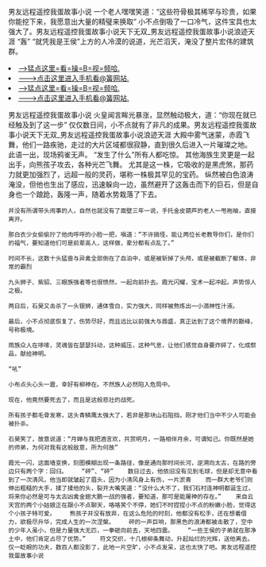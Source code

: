 男友远程遥控我蛋故事小说    一个老人嘿嘿笑道：“这些符骨极其稀罕与珍贵，如果你能挖下来，我愿意出大量的精璧来换取”    小不点倒吸了一口冷气，这件宝具也太强大了。男友远程遥控我蛋故事小说天下无双_男友远程遥控我蛋故事小说浪迹天涯    “轰”    “就凭我是王侯”上方的人冷漠的说道，光芒滔天，淹没了整片宏伟的建筑群。

<li><a href="http://bdoquv496.jue1015.xyz/#md_1016">-->猛点这里=看=操=B=视=频哈.</a></li>
<li><a href="http://bdoquv496.jue1015.xyz/#md_1016">--->点击这里进入手机看@簧网站.</a></li>





<li><a href="http://bdoquv496.jue1015.xyz/#md_1016">-->猛点这里=看=操=B=视=频哈.</a></li>
<li><a href="http://bdoquv496.jue1015.xyz/#md_1016">--->点击这里进入手机看@簧网站.</a></li>



男友远程遥控我蛋故事小说    火皇闻言眸光暴涨，显然触动极大，道：“你现在就已经触及到了这一步”    仅仅数日间，小不点就有了非凡的成果。男友远程遥控我蛋故事小说天下无双_男友远程遥控我蛋故事小说浪迹天涯    大殿中雾气迷蒙，赤霞飞舞，他们一路疾驰，走过的大片区域都很寂静，直到很久后进入一片璀璨之地。
    此语一出，现场鸦雀无声。    “发生了什么”所有人都吃惊。    其他海族生灵更是一起出手，向熊孩子攻去，各种光芒飞舞。    尤其是这一株，它吸收的是黑虎煞，那药力就更加强烈了，远超一般的灵药，堪称一株极其罕见的宝药。    纵然被白色浪涛淹没，但他也生出了感应，迅速躲向一边，虽然避开了这轰击而下的巨石，但是自身也一个踉跄，轰隆一声，随着水势栽落了下去。

    并没有所谓带头闹事的人，自然也就没有了面壁三年一说，手托金皮葫芦的老人一甩袍袖，直接离开。

    那白衣少女偷偷拧了他肉呼呼的小脸一把，嗔道：“不许搞怪，能让两位长老教导你们，是你们的福气，要知道他们可是前辈高人，这样做，辈分都有点乱了。”

    时间不长，这数十头猛兽与异禽全部倒在了血泊中，或是被斩掉了头颅，或是被截断了躯体，非常的霸烈

    九头狮子、紫貂、三眼族强者等也很愤然，一起向前扑去。霞光闪耀，宝术一起冲起。声势惊人之极。

    两日后，石昊又击杀了一头银狮，通体雪白，实力强大，同样被熬炼出一小滴神性汁液。

    最后，小不点彻底恢复了，伤势尽好，而且远比以前强大与鼎盛，真正达到了这个境界的巅峰，号称极境。

    雨族众人在哆嗦，灵魂皆在瑟瑟抖动，这种威压，这种气息，让他们感觉自身要炸碎了，化成祭品，献给神明。

    “吼”

    小布点头心头一震，幸好有柳神在。不然族人必然陷入危局中。

    现在，他竟然要死去了，而且是这般悲壮的战死。

    所有孩子都毛骨发寒，这头青鳞鹰太强大了，若非是那块山石阻挡，刚才他们当中不少人可能会被扑杀。

    石昊笑了，故意说道：“月婵与我把酒言欢，共赏明月，一路相伴月余，可谓知己。你既然是她的师弟，为何对我有这般敌意，所为何故”

    霞光一闪，这面墙变换，刻图模糊出现一条路径，像是通向那时间长河，逆溯向太古，在路的旁边只有两个字：回归。    “砰”、“砰”    数日过去，他依旧没有见到毛球，但是却无意中看到了一次清风，他当即就皱起了眉头，因为小清风身上有伤，一片淤青    而一群大老爷们则伸出粗糙的大手，揉了揉他的头，裂开大嘴笑道：“没什么大不了，我们石村连神明都诞生过，将来你必然是可与太古凶禽金翅大鹏一战的强者，要知道，那可是能屠神的存在。”    来自云天宫的两个小姑娘正在跟小不点聊天，咯咯笑个不停，她们不时捏捏小不点的粉嫩小脸，觉得这个小孩子特可爱。    熊孩子并没有放弃，在这么危险的时刻，他都没有松手，还在想着借力，欲极尽升华，完成人生的一次涅槃。    砰的一声巨响，那黑色的浪涛都被击散了，空中的少年人虽小，但是力量强大无匹，一拳砸向前去，天地四震。    “一些王侯的子弟就在那净土中，他们肯定占尽了优势。”    符文交织，十几根柳条舞动，升起灿烂的光辉，送他离去。    仅一眨眼的功夫，数百人都没影了，此地一片空旷，小不点发呆，这也太快了吧。男友远程遥控我蛋故事小说
